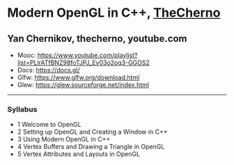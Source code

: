 # Modern OpenGL in C++, [TheCherno](https://thecherno.com/)
## Yan Chernikov, thecherno, youtube.com

- Mooc: https://www.youtube.com/playlist?list=PLlrATfBNZ98foTJPJ_Ev03o2oq3-GGOS2
- Docs: https://docs.gl/
- Glfw: https://www.glfw.org/download.html
- Glew: https://glew.sourceforge.net/index.html

****

### Syllabus

- 1 Welcome to OpenGL
- 2 Setting up OpenGL and Creating a Window in C++
- 3 Using Modern OpenGL in C++
- 4 Vertex Buffers and Drawing a Triangle in OpenGL
- 5 Vertex Attributes and Layouts in OpenGL

